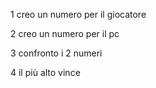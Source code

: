 1 creo un numero per il giocatore

2 creo un numero per il pc

3 confronto i 2 numeri

4 il più alto vince
